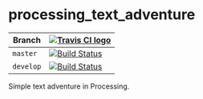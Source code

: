 # processing_text_adventure

Branch   |[![Travis CI logo](pics/TravisCI.png)](https://travis-ci.org)                                                                    
---------|------------------------------------------------------------------------------------------------------------------------------------------------------------------------
`master` |[![Build Status](https://travis-ci.org/richelbilderbeek/processing_text_adventure.svg?branch=master)](https://travis-ci.org/richelbilderbeek/processing_text_adventure) 
`develop`|[![Build Status](https://travis-ci.org/richelbilderbeek/processing_text_adventure.svg?branch=develop)](https://travis-ci.org/richelbilderbeek/processing_text_adventure)

Simple text adventure in Processing.
